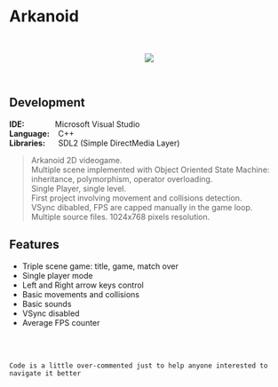 # Arkanoid
<br/>

<p align="center">
  <img src="http://emanuelecarrino.altervista.org/images/portfolio/arkanoid_1024x768.png" />
</p>
<br/>

## Development
**IDE:** &nbsp;&nbsp;&nbsp;&nbsp;&nbsp;&nbsp;&nbsp;&nbsp;&nbsp;&nbsp;&nbsp;&nbsp; Microsoft Visual Studio  
**Language:** &nbsp;&nbsp; C++  
**Libraries:** &nbsp;&nbsp;&nbsp;&nbsp; SDL2 (Simple DirectMedia Layer)
<br/>
> Arkanoid 2D videogame.  
> Multiple scene implemented with Object Oriented State Machine:  
> inheritance, polymorphism, operator overloading.  
> Single Player, single level.  
> First project involving movement and collisions detection.  
> VSync dibabled, FPS are capped manually in the game loop.  
> Multiple source files. 1024x768 pixels resolution.


## Features
* Triple scene game: title, game, match over
* Single player mode
* Left and Right arrow keys control
* Basic movements and collisions
* Basic sounds
* VSync disabled
* Average FPS counter

<br/>
<br/>

`Code is a little over-commented just to help anyone interested to navigate it better`
